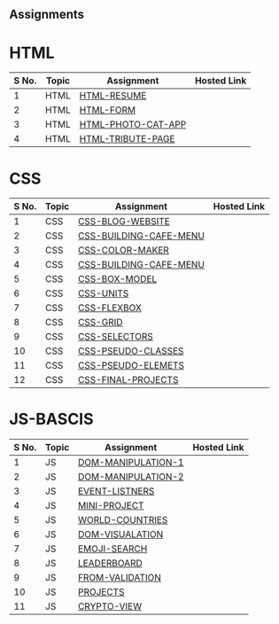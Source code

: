 ## Assignments

# HTML

| S No. | Topic | Assignment                                              | Hosted Link |
| ----- | ----- | ------------------------------------------------------- | ----------- |
| 1     | HTML  | [HTML-RESUME](./02-HTML/101-HTML-RESUME)                |             |
| 2     | HTML  | [HTML-FORM](./02-HTML/102-HTML-FORM/)                   |             |
| 3     | HTML  | [HTML-PHOTO-CAT-APP](./02-HTML/103-HTML-Photo-Cat-App/) |             |
| 4     | HTML  | [HTML-TRIBUTE-PAGE](./02-HTML/104-HTML-TRIBUTE-PAGE/)   |             |

# CSS

| S No. | Topic | Assignment                                                        | Hosted Link |
| ----- | ----- | ----------------------------------------------------------------- | ----------- |
| 1     | CSS   | [CSS-BLOG-WEBSITE](./03-CSS/201-CSS-BLOG-WEBSITE/)                |             |
| 2     | CSS   | [CSS-BUILDING-CAFE-MENU](./03-CSS/202-CSS-Building-Cafe-Menu/)    |             |
| 3     | CSS   | [CSS-COLOR-MAKER](./03-CSS/203-CSS-COLOR-MARKER/)                 |             |
| 4     | CSS   | [CSS-BUILDING-CAFE-MENU](./03-CSS/204-CSS-COLOR/)                 |             |
| 5     | CSS   | [CSS-BOX-MODEL](./03-CSS/205-CSS-BOX-MODEL/)                      |             |
| 6     | CSS   | [CSS-UNITS](./03-CSS/206-CSS%20Units/)                            |             |
| 7     | CSS   | [CSS-FLEXBOX](./03-CSS/207%20CSS%20Flexbox/)                      |             |
| 8     | CSS   | [CSS-GRID](./03-CSS/208%20CSS%20Grid/)                            |             |
| 9     | CSS   | [CSS-SELECTORS](./03-CSS/209%20Advance%20CSS%20Selectors/)        |             |
| 10    | CSS   | [CSS-PSEUDO-CLASSES](./03-CSS/210%20CSS%20Pseudo%20Classes/)      |             |
| 11    | CSS   | [CSS-PSEUDO-ELEMETS](./03-CSS/211%20CSS%20-%20Pseudo%20Elements/) |             |
| 12    | CSS   | [CSS-FINAL-PROJECTS](./03-CSS/212%20Final%20Projects/)            |             |

# JS-BASCIS

| S No. | Topic | Assignment                                                                | Hosted Link |
| ----- | ----- | ------------------------------------------------------------------------- | ----------- |
| 1     | JS    | [DOM-MANIPULATION-1](./04-Advance-JS/301-DOM-Manipulation/)               |             |
| 2     | JS    | [DOM-MANIPULATION-2](./04-Advance-JS/302-DOM-Manipulation/)               |             |
| 3     | JS    | [EVENT-LISTNERS](./04-Advance-JS/303-event-listeners/)                    |             |
| 4     | JS    | [MINI-PROJECT](./04-Advance-JS/304-Mini-Project-Solar%20System/)          |             |
| 5     | JS    | [WORLD-COUNTRIES](./04-Advance-JS/305-WorldCountries-Data-Visualization/) |             |
| 6     | JS    | [DOM-VISUALATION](./04-Advance-JS/306-Data-visualization/)                |             |
| 7     | JS    | [EMOJI-SEARCH](./04-Advance-JS/307-Emoji-search/)                         |             |
| 8     | JS    | [LEADERBOARD](./04-Advance-JS/308-leaderboard/)                           |             |
| 9     | JS    | [FROM-VALIDATION](./04-Advance-JS/309-form-validation/)                   |             |
| 10    | JS    | [PROJECTS](./04-Advance-JS/310-Projects/)                                 |             |
| 11    | JS    | [CRYPTO-VIEW](./04-Advance-JS/311-crypto-view/)                           |             |
